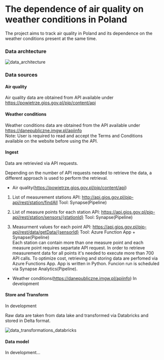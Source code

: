 # The dependence of air quality on weather conditions in Poland

The project aims to track air quality in Poland and its dependence on the weather conditions present at the same time.

### Data archtecture
![data_architecture](https://user-images.githubusercontent.com/98704847/231006425-91daa2cb-e0cf-4c3d-abc1-a920a2fcfdf8.png)

### Data sources
#### Air quality
Air quality data are obtained from API available under https://powietrze.gios.gov.pl/pjp/content/api

#### Weather conditions
Weather conditions data are obtained from the API available under https://danepubliczne.imgw.pl/apiinfo </br>
Note: User is required to read and accept the Terms and Conditions available on the website before using the API.

#### Ingest

Data are retrievied via API requests.

Depending on the number of API requests needed to retrieve the data, a different approach is used to perform the retrieval.



- Air quality(https://powietrze.gios.gov.pl/pjp/content/api)
1) List of measurement stations
API: http://api.gios.gov.pl/pjp-api/rest/station/findAll
Tool: Synapse(Pipeline)

2) List of measure points for each station
API: https://api.gios.gov.pl/pjp-api/rest/station/sensors/{stationId}
Tool: Synapse(Pipeline)

3) Measurment values for each point
API: https://api.gios.gov.pl/pjp-api/rest/data/getData/{sensorId}
Tool: Azure Function App + Synapse(Pipeline)</br>
Each station can contain more than one measure point and each measure point requires separtate API request.
In order to retrieve measurement data for all points it's needed to execute more than 700 API calls.
To optimize cost, retrieving and storing data are perfomed via Azure Functions App. App is written in Python.
Funcion run is scheduled via Synapse Analytics(Pipeline).


- Weather conditions(https://danepubliczne.imgw.pl/apiinfo)
In development


#### Store and Transform
In development

Raw data are taken from data lake and transformed via Databricks and stored in Delta format.

![data_transformations_databricks](https://user-images.githubusercontent.com/98704847/232466850-a6665e00-ca6c-4a39-80f6-c29838c2cb1a.png)

#### Data model

In development...
